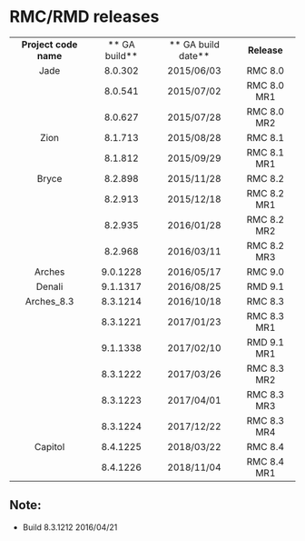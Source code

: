 # RMC/RMD releases #

|   |   |   |   |
|:-:|:-:|:-:|:-:|
|**Project code name**|** GA build**  |** GA build date**  |**Release** |	
|Jade|8.0.302|2015/06/03|RMC 8.0|
||8.0.541|2015/07/02|RMC 8.0 MR1|
||8.0.627|2015/07/28|RMC 8.0 MR2|
|Zion|8.1.713|2015/08/28|RMC 8.1|
||8.1.812|2015/09/29|RMC 8.1 MR1|
|Bryce|8.2.898|2015/11/28|RMC 8.2|
||8.2.913|2015/12/18|RMC 8.2 MR1|
||8.2.935|2016/01/28|RMC 8.2 MR2|
||8.2.968|2016/03/11|RMC 8.2 MR3|
|Arches|9.0.1228|2016/05/17|RMC 9.0|
|Denali|9.1.1317|2016/08/25|RMD 9.1|
|Arches_8.3|8.3.1214|2016/10/18|RMC 8.3|
||8.3.1221|2017/01/23|RMC 8.3 MR1|
||9.1.1338|2017/02/10|RMD 9.1 MR1|
||8.3.1222|2017/03/26|RMC 8.3 MR2|
||8.3.1223|2017/04/01|RMC 8.3 MR3|
||8.3.1224|2017/12/22|RMC 8.3 MR4|
|Capitol|8.4.1225|2018/03/22|RMC 8.4|
||8.4.1226|2018/11/04|RMC 8.4 MR1|


## Note: ##
* Build 8.3.1212 2016/04/21